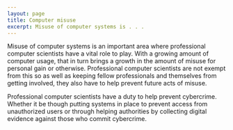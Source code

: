 ```yaml
---
layout: page
title: Computer misuse
excerpt: Misuse of computer systems is . . .
---
```


Misuse of computer systems is an important area where professional computer scientists have a vital role to play. With a growing amount of computer usage, that in turn brings a growth in the amount of misuse for personal gain or otherwise. Professional computer scientists are not exempt from this so as well as keeping fellow professionals and themselves from getting involved, they also have to help prevent future acts of misuse.

Professional computer scientists have a duty to help prevent cybercrime. Whether it be though  putting systems in place to prevent access from unauthorized users or through helping authorities  by collecting digital evidence against those who commit cybercrime.
